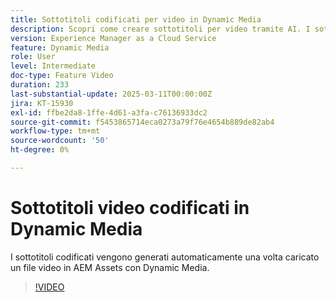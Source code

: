 ```yaml
---
title: Sottotitoli codificati per video in Dynamic Media
description: Scopri come creare sottotitoli per video tramite AI. I sottotitoli codificati vengono generati automaticamente una volta caricato un file video in Dynamic Media.
version: Experience Manager as a Cloud Service
feature: Dynamic Media
role: User
level: Intermediate
doc-type: Feature Video
duration: 233
last-substantial-update: 2025-03-11T00:00:00Z
jira: KT-15930
exl-id: ffbe2da8-1ffe-4d61-a3fa-c76136933dc2
source-git-commit: f5453865714eca0273a79f76e4654b889de82ab4
workflow-type: tm+mt
source-wordcount: '50'
ht-degree: 0%

---
```


# Sottotitoli video codificati in Dynamic Media

I sottotitoli codificati vengono generati automaticamente una volta caricato un file video in AEM Assets con Dynamic Media.

>[!VIDEO](https://video.tv.adobe.com/v/3432627/?learn=on)
